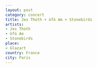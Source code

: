 ```yaml
---
layout: post
category: concert
title: Jex Thoth + öfö Am + Stonebirds
artists: 
- Jex Thoth
- öfö Am
- Stonebirds
place: 
- Glazart
country: France
city: Paris
---
```



